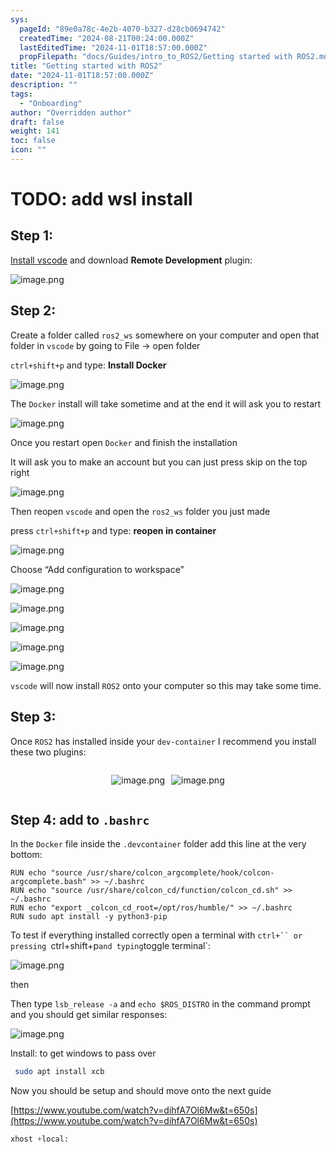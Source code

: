 ```yaml
---
sys:
  pageId: "89e0a78c-4e2b-4070-b327-d28cb0694742"
  createdTime: "2024-08-21T00:24:00.000Z"
  lastEditedTime: "2024-11-01T18:57:00.000Z"
  propFilepath: "docs/Guides/intro_to_ROS2/Getting started with ROS2.md"
title: "Getting started with ROS2"
date: "2024-11-01T18:57:00.000Z"
description: ""
tags:
  - "Onboarding"
author: "Overridden author"
draft: false
weight: 141
toc: false
icon: ""
---
```


# TODO: add wsl install

## Step 1:

[Install vscode](https://code.visualstudio.com/download) and download **Remote Development** plugin:

![image.png](https://prod-files-secure.s3.us-west-2.amazonaws.com/d518164a-d88e-44d1-a4ee-3adb3bd8bce0/efb52993-1881-4a40-b95e-6f020334f022/image.png?X-Amz-Algorithm=AWS4-HMAC-SHA256&X-Amz-Content-Sha256=UNSIGNED-PAYLOAD&X-Amz-Credential=ASIAZI2LB466T2XVMKAX%2F20250310%2Fus-west-2%2Fs3%2Faws4_request&X-Amz-Date=20250310T081011Z&X-Amz-Expires=3600&X-Amz-Security-Token=IQoJb3JpZ2luX2VjEEAaCXVzLXdlc3QtMiJHMEUCIQDZVqU7Tdp0IRxS3CZUtKSL%2BrY86erU44JUZd2tS7Q1DgIgQo2jYz0bwOV4yoYcpnDDJ8wknpO5b4fmH%2FlPMtezDpMqiAQIif%2F%2F%2F%2F%2F%2F%2F%2F%2F%2FARAAGgw2Mzc0MjMxODM4MDUiDH1azWHG0mq8yHyK1CrcA0Xe1BDcS2pJnhqPRne4FpOn1N3dmGYgQOHDeCMJktsIEDpKB2SXMWIcJCwtABPxIB%2B1cbqbRwu0%2FlYhy3PULn59mVGUrs2VcNRNwoI5msd9EwXxPohBhp3BSa4mrfVClUopUp8GZdCkOD%2Byd2o4mONxm5PRcs1KD9DFQu0ChHaKDalssrRmzGBpWKYQBISG%2BufhdOC5VqSHGIgxnZbZtK%2FhIYHja6gPaqDCkNMoX65NCYsDN%2BRB9DqvK1OJlrzHnrLIPlkxbd%2BF5OTeP%2FxT82Mj3s0d9ybD7R05Lq1TH4F3RbZqPuXltgU4WtDmVO5oW2ZEzEHXOXQPRvn%2Ba0%2BSd5FCPuRyMjAV8BO4mytjbOM3GIS48JzNVplsjfJoT5aVTIZmvPH3DG5NNbCsiwkLEN4n4lCxd%2FVHCcAf7A3eUmxTIacI8Z%2FNtcgHhbTU%2FyiIedXZviCXbg6KEjg19QGZEopO1f34PjFLb2YBDqQvoVkFm2xy0qJBgWlDXXLUErydY3Fb%2Blj3Vq5i3Ss9jE5YIWX%2BwSVUCF1ELqem0MccLlbctz2yInVYy5dGMYkWLbUm827CWnpLe3Rc6%2Bv7k9%2FBU%2BGFC3Nhyr2E6HllT%2B6RaGmm2sd5EJK6ahQHS4k7MN%2Bpur4GOqUBEi0k5KWt9uBp7kww2%2FRQ%2B6GudcsXLskAY5GMFklpbkW2HKNyCDtY1sFtYKNoEeruWArmc8ckON4uYkRmOD7po%2FeuITLEy5oxZMiq%2BaalD8Pc1dsWtkJPiDywH8Lfy5cvc93tPvabtWm6XMMfiSnyRNSS0TplDPVOi7CWRqxxQqQuppX8p8NgRCJSqUqDBfkPSpeXdhxFtVi00mRu6ZdaO4EmnUSV&X-Amz-Signature=846605a55376cf805247d160e7903a1f4a520ce8405d087e8a5c4b820027751f&X-Amz-SignedHeaders=host&x-id=GetObject)

## Step 2:

Create a folder called `ros2_ws` somewhere on your computer and open that folder in `vscode` by going to File → open folder 

`ctrl+shift+p` and type: **Install Docker**

![image.png](https://prod-files-secure.s3.us-west-2.amazonaws.com/d518164a-d88e-44d1-a4ee-3adb3bd8bce0/2269dc0e-1cd5-47ff-bceb-c04ad9b2eab0/image.png?X-Amz-Algorithm=AWS4-HMAC-SHA256&X-Amz-Content-Sha256=UNSIGNED-PAYLOAD&X-Amz-Credential=ASIAZI2LB466T2XVMKAX%2F20250310%2Fus-west-2%2Fs3%2Faws4_request&X-Amz-Date=20250310T081011Z&X-Amz-Expires=3600&X-Amz-Security-Token=IQoJb3JpZ2luX2VjEEAaCXVzLXdlc3QtMiJHMEUCIQDZVqU7Tdp0IRxS3CZUtKSL%2BrY86erU44JUZd2tS7Q1DgIgQo2jYz0bwOV4yoYcpnDDJ8wknpO5b4fmH%2FlPMtezDpMqiAQIif%2F%2F%2F%2F%2F%2F%2F%2F%2F%2FARAAGgw2Mzc0MjMxODM4MDUiDH1azWHG0mq8yHyK1CrcA0Xe1BDcS2pJnhqPRne4FpOn1N3dmGYgQOHDeCMJktsIEDpKB2SXMWIcJCwtABPxIB%2B1cbqbRwu0%2FlYhy3PULn59mVGUrs2VcNRNwoI5msd9EwXxPohBhp3BSa4mrfVClUopUp8GZdCkOD%2Byd2o4mONxm5PRcs1KD9DFQu0ChHaKDalssrRmzGBpWKYQBISG%2BufhdOC5VqSHGIgxnZbZtK%2FhIYHja6gPaqDCkNMoX65NCYsDN%2BRB9DqvK1OJlrzHnrLIPlkxbd%2BF5OTeP%2FxT82Mj3s0d9ybD7R05Lq1TH4F3RbZqPuXltgU4WtDmVO5oW2ZEzEHXOXQPRvn%2Ba0%2BSd5FCPuRyMjAV8BO4mytjbOM3GIS48JzNVplsjfJoT5aVTIZmvPH3DG5NNbCsiwkLEN4n4lCxd%2FVHCcAf7A3eUmxTIacI8Z%2FNtcgHhbTU%2FyiIedXZviCXbg6KEjg19QGZEopO1f34PjFLb2YBDqQvoVkFm2xy0qJBgWlDXXLUErydY3Fb%2Blj3Vq5i3Ss9jE5YIWX%2BwSVUCF1ELqem0MccLlbctz2yInVYy5dGMYkWLbUm827CWnpLe3Rc6%2Bv7k9%2FBU%2BGFC3Nhyr2E6HllT%2B6RaGmm2sd5EJK6ahQHS4k7MN%2Bpur4GOqUBEi0k5KWt9uBp7kww2%2FRQ%2B6GudcsXLskAY5GMFklpbkW2HKNyCDtY1sFtYKNoEeruWArmc8ckON4uYkRmOD7po%2FeuITLEy5oxZMiq%2BaalD8Pc1dsWtkJPiDywH8Lfy5cvc93tPvabtWm6XMMfiSnyRNSS0TplDPVOi7CWRqxxQqQuppX8p8NgRCJSqUqDBfkPSpeXdhxFtVi00mRu6ZdaO4EmnUSV&X-Amz-Signature=dee9eae2b2cea32e3eab7fd76d4fd927d95ded284a91988eba3fb04f65e14357&X-Amz-SignedHeaders=host&x-id=GetObject)

The `Docker` install will take sometime and at the end it will ask you to restart

![image.png](https://prod-files-secure.s3.us-west-2.amazonaws.com/d518164a-d88e-44d1-a4ee-3adb3bd8bce0/ed233f78-be33-4b1f-b89c-9c346c0e961e/image.png?X-Amz-Algorithm=AWS4-HMAC-SHA256&X-Amz-Content-Sha256=UNSIGNED-PAYLOAD&X-Amz-Credential=ASIAZI2LB466T2XVMKAX%2F20250310%2Fus-west-2%2Fs3%2Faws4_request&X-Amz-Date=20250310T081011Z&X-Amz-Expires=3600&X-Amz-Security-Token=IQoJb3JpZ2luX2VjEEAaCXVzLXdlc3QtMiJHMEUCIQDZVqU7Tdp0IRxS3CZUtKSL%2BrY86erU44JUZd2tS7Q1DgIgQo2jYz0bwOV4yoYcpnDDJ8wknpO5b4fmH%2FlPMtezDpMqiAQIif%2F%2F%2F%2F%2F%2F%2F%2F%2F%2FARAAGgw2Mzc0MjMxODM4MDUiDH1azWHG0mq8yHyK1CrcA0Xe1BDcS2pJnhqPRne4FpOn1N3dmGYgQOHDeCMJktsIEDpKB2SXMWIcJCwtABPxIB%2B1cbqbRwu0%2FlYhy3PULn59mVGUrs2VcNRNwoI5msd9EwXxPohBhp3BSa4mrfVClUopUp8GZdCkOD%2Byd2o4mONxm5PRcs1KD9DFQu0ChHaKDalssrRmzGBpWKYQBISG%2BufhdOC5VqSHGIgxnZbZtK%2FhIYHja6gPaqDCkNMoX65NCYsDN%2BRB9DqvK1OJlrzHnrLIPlkxbd%2BF5OTeP%2FxT82Mj3s0d9ybD7R05Lq1TH4F3RbZqPuXltgU4WtDmVO5oW2ZEzEHXOXQPRvn%2Ba0%2BSd5FCPuRyMjAV8BO4mytjbOM3GIS48JzNVplsjfJoT5aVTIZmvPH3DG5NNbCsiwkLEN4n4lCxd%2FVHCcAf7A3eUmxTIacI8Z%2FNtcgHhbTU%2FyiIedXZviCXbg6KEjg19QGZEopO1f34PjFLb2YBDqQvoVkFm2xy0qJBgWlDXXLUErydY3Fb%2Blj3Vq5i3Ss9jE5YIWX%2BwSVUCF1ELqem0MccLlbctz2yInVYy5dGMYkWLbUm827CWnpLe3Rc6%2Bv7k9%2FBU%2BGFC3Nhyr2E6HllT%2B6RaGmm2sd5EJK6ahQHS4k7MN%2Bpur4GOqUBEi0k5KWt9uBp7kww2%2FRQ%2B6GudcsXLskAY5GMFklpbkW2HKNyCDtY1sFtYKNoEeruWArmc8ckON4uYkRmOD7po%2FeuITLEy5oxZMiq%2BaalD8Pc1dsWtkJPiDywH8Lfy5cvc93tPvabtWm6XMMfiSnyRNSS0TplDPVOi7CWRqxxQqQuppX8p8NgRCJSqUqDBfkPSpeXdhxFtVi00mRu6ZdaO4EmnUSV&X-Amz-Signature=9bed156de628d3e5c1aa36bcc543ba2ff0f569f9bf58cd50d50b19257aab1e60&X-Amz-SignedHeaders=host&x-id=GetObject)

Once you restart open `Docker` and finish the installation

It will ask you to make an account but you can just press skip on the top right

![image.png](https://prod-files-secure.s3.us-west-2.amazonaws.com/d518164a-d88e-44d1-a4ee-3adb3bd8bce0/21010ad9-1659-4fd9-9f59-9932a09b2a3d/image.png?X-Amz-Algorithm=AWS4-HMAC-SHA256&X-Amz-Content-Sha256=UNSIGNED-PAYLOAD&X-Amz-Credential=ASIAZI2LB466T2XVMKAX%2F20250310%2Fus-west-2%2Fs3%2Faws4_request&X-Amz-Date=20250310T081011Z&X-Amz-Expires=3600&X-Amz-Security-Token=IQoJb3JpZ2luX2VjEEAaCXVzLXdlc3QtMiJHMEUCIQDZVqU7Tdp0IRxS3CZUtKSL%2BrY86erU44JUZd2tS7Q1DgIgQo2jYz0bwOV4yoYcpnDDJ8wknpO5b4fmH%2FlPMtezDpMqiAQIif%2F%2F%2F%2F%2F%2F%2F%2F%2F%2FARAAGgw2Mzc0MjMxODM4MDUiDH1azWHG0mq8yHyK1CrcA0Xe1BDcS2pJnhqPRne4FpOn1N3dmGYgQOHDeCMJktsIEDpKB2SXMWIcJCwtABPxIB%2B1cbqbRwu0%2FlYhy3PULn59mVGUrs2VcNRNwoI5msd9EwXxPohBhp3BSa4mrfVClUopUp8GZdCkOD%2Byd2o4mONxm5PRcs1KD9DFQu0ChHaKDalssrRmzGBpWKYQBISG%2BufhdOC5VqSHGIgxnZbZtK%2FhIYHja6gPaqDCkNMoX65NCYsDN%2BRB9DqvK1OJlrzHnrLIPlkxbd%2BF5OTeP%2FxT82Mj3s0d9ybD7R05Lq1TH4F3RbZqPuXltgU4WtDmVO5oW2ZEzEHXOXQPRvn%2Ba0%2BSd5FCPuRyMjAV8BO4mytjbOM3GIS48JzNVplsjfJoT5aVTIZmvPH3DG5NNbCsiwkLEN4n4lCxd%2FVHCcAf7A3eUmxTIacI8Z%2FNtcgHhbTU%2FyiIedXZviCXbg6KEjg19QGZEopO1f34PjFLb2YBDqQvoVkFm2xy0qJBgWlDXXLUErydY3Fb%2Blj3Vq5i3Ss9jE5YIWX%2BwSVUCF1ELqem0MccLlbctz2yInVYy5dGMYkWLbUm827CWnpLe3Rc6%2Bv7k9%2FBU%2BGFC3Nhyr2E6HllT%2B6RaGmm2sd5EJK6ahQHS4k7MN%2Bpur4GOqUBEi0k5KWt9uBp7kww2%2FRQ%2B6GudcsXLskAY5GMFklpbkW2HKNyCDtY1sFtYKNoEeruWArmc8ckON4uYkRmOD7po%2FeuITLEy5oxZMiq%2BaalD8Pc1dsWtkJPiDywH8Lfy5cvc93tPvabtWm6XMMfiSnyRNSS0TplDPVOi7CWRqxxQqQuppX8p8NgRCJSqUqDBfkPSpeXdhxFtVi00mRu6ZdaO4EmnUSV&X-Amz-Signature=e20a28618367d6a724477adccccffb0674c6dc6815b7eaf596283945ddcc876b&X-Amz-SignedHeaders=host&x-id=GetObject)

Then reopen `vscode` and open the `ros2_ws` folder you just made

press `ctrl+shift+p` and type: **reopen in container**

![image.png](https://prod-files-secure.s3.us-west-2.amazonaws.com/d518164a-d88e-44d1-a4ee-3adb3bd8bce0/4e93b8c2-41ad-488c-8095-c74205196118/image.png?X-Amz-Algorithm=AWS4-HMAC-SHA256&X-Amz-Content-Sha256=UNSIGNED-PAYLOAD&X-Amz-Credential=ASIAZI2LB466T2XVMKAX%2F20250310%2Fus-west-2%2Fs3%2Faws4_request&X-Amz-Date=20250310T081011Z&X-Amz-Expires=3600&X-Amz-Security-Token=IQoJb3JpZ2luX2VjEEAaCXVzLXdlc3QtMiJHMEUCIQDZVqU7Tdp0IRxS3CZUtKSL%2BrY86erU44JUZd2tS7Q1DgIgQo2jYz0bwOV4yoYcpnDDJ8wknpO5b4fmH%2FlPMtezDpMqiAQIif%2F%2F%2F%2F%2F%2F%2F%2F%2F%2FARAAGgw2Mzc0MjMxODM4MDUiDH1azWHG0mq8yHyK1CrcA0Xe1BDcS2pJnhqPRne4FpOn1N3dmGYgQOHDeCMJktsIEDpKB2SXMWIcJCwtABPxIB%2B1cbqbRwu0%2FlYhy3PULn59mVGUrs2VcNRNwoI5msd9EwXxPohBhp3BSa4mrfVClUopUp8GZdCkOD%2Byd2o4mONxm5PRcs1KD9DFQu0ChHaKDalssrRmzGBpWKYQBISG%2BufhdOC5VqSHGIgxnZbZtK%2FhIYHja6gPaqDCkNMoX65NCYsDN%2BRB9DqvK1OJlrzHnrLIPlkxbd%2BF5OTeP%2FxT82Mj3s0d9ybD7R05Lq1TH4F3RbZqPuXltgU4WtDmVO5oW2ZEzEHXOXQPRvn%2Ba0%2BSd5FCPuRyMjAV8BO4mytjbOM3GIS48JzNVplsjfJoT5aVTIZmvPH3DG5NNbCsiwkLEN4n4lCxd%2FVHCcAf7A3eUmxTIacI8Z%2FNtcgHhbTU%2FyiIedXZviCXbg6KEjg19QGZEopO1f34PjFLb2YBDqQvoVkFm2xy0qJBgWlDXXLUErydY3Fb%2Blj3Vq5i3Ss9jE5YIWX%2BwSVUCF1ELqem0MccLlbctz2yInVYy5dGMYkWLbUm827CWnpLe3Rc6%2Bv7k9%2FBU%2BGFC3Nhyr2E6HllT%2B6RaGmm2sd5EJK6ahQHS4k7MN%2Bpur4GOqUBEi0k5KWt9uBp7kww2%2FRQ%2B6GudcsXLskAY5GMFklpbkW2HKNyCDtY1sFtYKNoEeruWArmc8ckON4uYkRmOD7po%2FeuITLEy5oxZMiq%2BaalD8Pc1dsWtkJPiDywH8Lfy5cvc93tPvabtWm6XMMfiSnyRNSS0TplDPVOi7CWRqxxQqQuppX8p8NgRCJSqUqDBfkPSpeXdhxFtVi00mRu6ZdaO4EmnUSV&X-Amz-Signature=e3e0637d6764680e8665b2e9025e3889c23c94d0cbd8d42a1b3d8a9f3c857145&X-Amz-SignedHeaders=host&x-id=GetObject)

Choose “Add configuration to workspace”

![image.png](https://prod-files-secure.s3.us-west-2.amazonaws.com/d518164a-d88e-44d1-a4ee-3adb3bd8bce0/9560b282-5060-4989-ba37-97e7b2c22476/image.png?X-Amz-Algorithm=AWS4-HMAC-SHA256&X-Amz-Content-Sha256=UNSIGNED-PAYLOAD&X-Amz-Credential=ASIAZI2LB466T2XVMKAX%2F20250310%2Fus-west-2%2Fs3%2Faws4_request&X-Amz-Date=20250310T081011Z&X-Amz-Expires=3600&X-Amz-Security-Token=IQoJb3JpZ2luX2VjEEAaCXVzLXdlc3QtMiJHMEUCIQDZVqU7Tdp0IRxS3CZUtKSL%2BrY86erU44JUZd2tS7Q1DgIgQo2jYz0bwOV4yoYcpnDDJ8wknpO5b4fmH%2FlPMtezDpMqiAQIif%2F%2F%2F%2F%2F%2F%2F%2F%2F%2FARAAGgw2Mzc0MjMxODM4MDUiDH1azWHG0mq8yHyK1CrcA0Xe1BDcS2pJnhqPRne4FpOn1N3dmGYgQOHDeCMJktsIEDpKB2SXMWIcJCwtABPxIB%2B1cbqbRwu0%2FlYhy3PULn59mVGUrs2VcNRNwoI5msd9EwXxPohBhp3BSa4mrfVClUopUp8GZdCkOD%2Byd2o4mONxm5PRcs1KD9DFQu0ChHaKDalssrRmzGBpWKYQBISG%2BufhdOC5VqSHGIgxnZbZtK%2FhIYHja6gPaqDCkNMoX65NCYsDN%2BRB9DqvK1OJlrzHnrLIPlkxbd%2BF5OTeP%2FxT82Mj3s0d9ybD7R05Lq1TH4F3RbZqPuXltgU4WtDmVO5oW2ZEzEHXOXQPRvn%2Ba0%2BSd5FCPuRyMjAV8BO4mytjbOM3GIS48JzNVplsjfJoT5aVTIZmvPH3DG5NNbCsiwkLEN4n4lCxd%2FVHCcAf7A3eUmxTIacI8Z%2FNtcgHhbTU%2FyiIedXZviCXbg6KEjg19QGZEopO1f34PjFLb2YBDqQvoVkFm2xy0qJBgWlDXXLUErydY3Fb%2Blj3Vq5i3Ss9jE5YIWX%2BwSVUCF1ELqem0MccLlbctz2yInVYy5dGMYkWLbUm827CWnpLe3Rc6%2Bv7k9%2FBU%2BGFC3Nhyr2E6HllT%2B6RaGmm2sd5EJK6ahQHS4k7MN%2Bpur4GOqUBEi0k5KWt9uBp7kww2%2FRQ%2B6GudcsXLskAY5GMFklpbkW2HKNyCDtY1sFtYKNoEeruWArmc8ckON4uYkRmOD7po%2FeuITLEy5oxZMiq%2BaalD8Pc1dsWtkJPiDywH8Lfy5cvc93tPvabtWm6XMMfiSnyRNSS0TplDPVOi7CWRqxxQqQuppX8p8NgRCJSqUqDBfkPSpeXdhxFtVi00mRu6ZdaO4EmnUSV&X-Amz-Signature=9985f77136253a7c482e4dc19d0a0e74aa82d5e5628c475402d31ce613f7c509&X-Amz-SignedHeaders=host&x-id=GetObject)

![image.png](https://prod-files-secure.s3.us-west-2.amazonaws.com/d518164a-d88e-44d1-a4ee-3adb3bd8bce0/2ee63f81-886b-48e8-a553-dc6e5eac99e4/image.png?X-Amz-Algorithm=AWS4-HMAC-SHA256&X-Amz-Content-Sha256=UNSIGNED-PAYLOAD&X-Amz-Credential=ASIAZI2LB466T2XVMKAX%2F20250310%2Fus-west-2%2Fs3%2Faws4_request&X-Amz-Date=20250310T081011Z&X-Amz-Expires=3600&X-Amz-Security-Token=IQoJb3JpZ2luX2VjEEAaCXVzLXdlc3QtMiJHMEUCIQDZVqU7Tdp0IRxS3CZUtKSL%2BrY86erU44JUZd2tS7Q1DgIgQo2jYz0bwOV4yoYcpnDDJ8wknpO5b4fmH%2FlPMtezDpMqiAQIif%2F%2F%2F%2F%2F%2F%2F%2F%2F%2FARAAGgw2Mzc0MjMxODM4MDUiDH1azWHG0mq8yHyK1CrcA0Xe1BDcS2pJnhqPRne4FpOn1N3dmGYgQOHDeCMJktsIEDpKB2SXMWIcJCwtABPxIB%2B1cbqbRwu0%2FlYhy3PULn59mVGUrs2VcNRNwoI5msd9EwXxPohBhp3BSa4mrfVClUopUp8GZdCkOD%2Byd2o4mONxm5PRcs1KD9DFQu0ChHaKDalssrRmzGBpWKYQBISG%2BufhdOC5VqSHGIgxnZbZtK%2FhIYHja6gPaqDCkNMoX65NCYsDN%2BRB9DqvK1OJlrzHnrLIPlkxbd%2BF5OTeP%2FxT82Mj3s0d9ybD7R05Lq1TH4F3RbZqPuXltgU4WtDmVO5oW2ZEzEHXOXQPRvn%2Ba0%2BSd5FCPuRyMjAV8BO4mytjbOM3GIS48JzNVplsjfJoT5aVTIZmvPH3DG5NNbCsiwkLEN4n4lCxd%2FVHCcAf7A3eUmxTIacI8Z%2FNtcgHhbTU%2FyiIedXZviCXbg6KEjg19QGZEopO1f34PjFLb2YBDqQvoVkFm2xy0qJBgWlDXXLUErydY3Fb%2Blj3Vq5i3Ss9jE5YIWX%2BwSVUCF1ELqem0MccLlbctz2yInVYy5dGMYkWLbUm827CWnpLe3Rc6%2Bv7k9%2FBU%2BGFC3Nhyr2E6HllT%2B6RaGmm2sd5EJK6ahQHS4k7MN%2Bpur4GOqUBEi0k5KWt9uBp7kww2%2FRQ%2B6GudcsXLskAY5GMFklpbkW2HKNyCDtY1sFtYKNoEeruWArmc8ckON4uYkRmOD7po%2FeuITLEy5oxZMiq%2BaalD8Pc1dsWtkJPiDywH8Lfy5cvc93tPvabtWm6XMMfiSnyRNSS0TplDPVOi7CWRqxxQqQuppX8p8NgRCJSqUqDBfkPSpeXdhxFtVi00mRu6ZdaO4EmnUSV&X-Amz-Signature=3ab53b10fd76bdc48b380689939b5eef4fb94a498721328ae6b4efd959c93d58&X-Amz-SignedHeaders=host&x-id=GetObject)

![image.png](https://prod-files-secure.s3.us-west-2.amazonaws.com/d518164a-d88e-44d1-a4ee-3adb3bd8bce0/ae1580b2-b048-407e-aed9-b584224a7a04/image.png?X-Amz-Algorithm=AWS4-HMAC-SHA256&X-Amz-Content-Sha256=UNSIGNED-PAYLOAD&X-Amz-Credential=ASIAZI2LB466T2XVMKAX%2F20250310%2Fus-west-2%2Fs3%2Faws4_request&X-Amz-Date=20250310T081011Z&X-Amz-Expires=3600&X-Amz-Security-Token=IQoJb3JpZ2luX2VjEEAaCXVzLXdlc3QtMiJHMEUCIQDZVqU7Tdp0IRxS3CZUtKSL%2BrY86erU44JUZd2tS7Q1DgIgQo2jYz0bwOV4yoYcpnDDJ8wknpO5b4fmH%2FlPMtezDpMqiAQIif%2F%2F%2F%2F%2F%2F%2F%2F%2F%2FARAAGgw2Mzc0MjMxODM4MDUiDH1azWHG0mq8yHyK1CrcA0Xe1BDcS2pJnhqPRne4FpOn1N3dmGYgQOHDeCMJktsIEDpKB2SXMWIcJCwtABPxIB%2B1cbqbRwu0%2FlYhy3PULn59mVGUrs2VcNRNwoI5msd9EwXxPohBhp3BSa4mrfVClUopUp8GZdCkOD%2Byd2o4mONxm5PRcs1KD9DFQu0ChHaKDalssrRmzGBpWKYQBISG%2BufhdOC5VqSHGIgxnZbZtK%2FhIYHja6gPaqDCkNMoX65NCYsDN%2BRB9DqvK1OJlrzHnrLIPlkxbd%2BF5OTeP%2FxT82Mj3s0d9ybD7R05Lq1TH4F3RbZqPuXltgU4WtDmVO5oW2ZEzEHXOXQPRvn%2Ba0%2BSd5FCPuRyMjAV8BO4mytjbOM3GIS48JzNVplsjfJoT5aVTIZmvPH3DG5NNbCsiwkLEN4n4lCxd%2FVHCcAf7A3eUmxTIacI8Z%2FNtcgHhbTU%2FyiIedXZviCXbg6KEjg19QGZEopO1f34PjFLb2YBDqQvoVkFm2xy0qJBgWlDXXLUErydY3Fb%2Blj3Vq5i3Ss9jE5YIWX%2BwSVUCF1ELqem0MccLlbctz2yInVYy5dGMYkWLbUm827CWnpLe3Rc6%2Bv7k9%2FBU%2BGFC3Nhyr2E6HllT%2B6RaGmm2sd5EJK6ahQHS4k7MN%2Bpur4GOqUBEi0k5KWt9uBp7kww2%2FRQ%2B6GudcsXLskAY5GMFklpbkW2HKNyCDtY1sFtYKNoEeruWArmc8ckON4uYkRmOD7po%2FeuITLEy5oxZMiq%2BaalD8Pc1dsWtkJPiDywH8Lfy5cvc93tPvabtWm6XMMfiSnyRNSS0TplDPVOi7CWRqxxQqQuppX8p8NgRCJSqUqDBfkPSpeXdhxFtVi00mRu6ZdaO4EmnUSV&X-Amz-Signature=9fc149bf773054d7961f730bff3677f32e88bb47338a6518a928e98ac9f2bebd&X-Amz-SignedHeaders=host&x-id=GetObject)

![image.png](https://prod-files-secure.s3.us-west-2.amazonaws.com/d518164a-d88e-44d1-a4ee-3adb3bd8bce0/53255b28-f75e-430f-b9e3-c0ac8577e42b/image.png?X-Amz-Algorithm=AWS4-HMAC-SHA256&X-Amz-Content-Sha256=UNSIGNED-PAYLOAD&X-Amz-Credential=ASIAZI2LB466T2XVMKAX%2F20250310%2Fus-west-2%2Fs3%2Faws4_request&X-Amz-Date=20250310T081011Z&X-Amz-Expires=3600&X-Amz-Security-Token=IQoJb3JpZ2luX2VjEEAaCXVzLXdlc3QtMiJHMEUCIQDZVqU7Tdp0IRxS3CZUtKSL%2BrY86erU44JUZd2tS7Q1DgIgQo2jYz0bwOV4yoYcpnDDJ8wknpO5b4fmH%2FlPMtezDpMqiAQIif%2F%2F%2F%2F%2F%2F%2F%2F%2F%2FARAAGgw2Mzc0MjMxODM4MDUiDH1azWHG0mq8yHyK1CrcA0Xe1BDcS2pJnhqPRne4FpOn1N3dmGYgQOHDeCMJktsIEDpKB2SXMWIcJCwtABPxIB%2B1cbqbRwu0%2FlYhy3PULn59mVGUrs2VcNRNwoI5msd9EwXxPohBhp3BSa4mrfVClUopUp8GZdCkOD%2Byd2o4mONxm5PRcs1KD9DFQu0ChHaKDalssrRmzGBpWKYQBISG%2BufhdOC5VqSHGIgxnZbZtK%2FhIYHja6gPaqDCkNMoX65NCYsDN%2BRB9DqvK1OJlrzHnrLIPlkxbd%2BF5OTeP%2FxT82Mj3s0d9ybD7R05Lq1TH4F3RbZqPuXltgU4WtDmVO5oW2ZEzEHXOXQPRvn%2Ba0%2BSd5FCPuRyMjAV8BO4mytjbOM3GIS48JzNVplsjfJoT5aVTIZmvPH3DG5NNbCsiwkLEN4n4lCxd%2FVHCcAf7A3eUmxTIacI8Z%2FNtcgHhbTU%2FyiIedXZviCXbg6KEjg19QGZEopO1f34PjFLb2YBDqQvoVkFm2xy0qJBgWlDXXLUErydY3Fb%2Blj3Vq5i3Ss9jE5YIWX%2BwSVUCF1ELqem0MccLlbctz2yInVYy5dGMYkWLbUm827CWnpLe3Rc6%2Bv7k9%2FBU%2BGFC3Nhyr2E6HllT%2B6RaGmm2sd5EJK6ahQHS4k7MN%2Bpur4GOqUBEi0k5KWt9uBp7kww2%2FRQ%2B6GudcsXLskAY5GMFklpbkW2HKNyCDtY1sFtYKNoEeruWArmc8ckON4uYkRmOD7po%2FeuITLEy5oxZMiq%2BaalD8Pc1dsWtkJPiDywH8Lfy5cvc93tPvabtWm6XMMfiSnyRNSS0TplDPVOi7CWRqxxQqQuppX8p8NgRCJSqUqDBfkPSpeXdhxFtVi00mRu6ZdaO4EmnUSV&X-Amz-Signature=2117f4ca545909275ef6bb817bac0ecc52a54dacbadca1ec4caccbd929de0fa7&X-Amz-SignedHeaders=host&x-id=GetObject)

![image.png](https://prod-files-secure.s3.us-west-2.amazonaws.com/d518164a-d88e-44d1-a4ee-3adb3bd8bce0/7c562767-5af9-4ffb-97d1-327bcdf4ee00/image.png?X-Amz-Algorithm=AWS4-HMAC-SHA256&X-Amz-Content-Sha256=UNSIGNED-PAYLOAD&X-Amz-Credential=ASIAZI2LB466T2XVMKAX%2F20250310%2Fus-west-2%2Fs3%2Faws4_request&X-Amz-Date=20250310T081011Z&X-Amz-Expires=3600&X-Amz-Security-Token=IQoJb3JpZ2luX2VjEEAaCXVzLXdlc3QtMiJHMEUCIQDZVqU7Tdp0IRxS3CZUtKSL%2BrY86erU44JUZd2tS7Q1DgIgQo2jYz0bwOV4yoYcpnDDJ8wknpO5b4fmH%2FlPMtezDpMqiAQIif%2F%2F%2F%2F%2F%2F%2F%2F%2F%2FARAAGgw2Mzc0MjMxODM4MDUiDH1azWHG0mq8yHyK1CrcA0Xe1BDcS2pJnhqPRne4FpOn1N3dmGYgQOHDeCMJktsIEDpKB2SXMWIcJCwtABPxIB%2B1cbqbRwu0%2FlYhy3PULn59mVGUrs2VcNRNwoI5msd9EwXxPohBhp3BSa4mrfVClUopUp8GZdCkOD%2Byd2o4mONxm5PRcs1KD9DFQu0ChHaKDalssrRmzGBpWKYQBISG%2BufhdOC5VqSHGIgxnZbZtK%2FhIYHja6gPaqDCkNMoX65NCYsDN%2BRB9DqvK1OJlrzHnrLIPlkxbd%2BF5OTeP%2FxT82Mj3s0d9ybD7R05Lq1TH4F3RbZqPuXltgU4WtDmVO5oW2ZEzEHXOXQPRvn%2Ba0%2BSd5FCPuRyMjAV8BO4mytjbOM3GIS48JzNVplsjfJoT5aVTIZmvPH3DG5NNbCsiwkLEN4n4lCxd%2FVHCcAf7A3eUmxTIacI8Z%2FNtcgHhbTU%2FyiIedXZviCXbg6KEjg19QGZEopO1f34PjFLb2YBDqQvoVkFm2xy0qJBgWlDXXLUErydY3Fb%2Blj3Vq5i3Ss9jE5YIWX%2BwSVUCF1ELqem0MccLlbctz2yInVYy5dGMYkWLbUm827CWnpLe3Rc6%2Bv7k9%2FBU%2BGFC3Nhyr2E6HllT%2B6RaGmm2sd5EJK6ahQHS4k7MN%2Bpur4GOqUBEi0k5KWt9uBp7kww2%2FRQ%2B6GudcsXLskAY5GMFklpbkW2HKNyCDtY1sFtYKNoEeruWArmc8ckON4uYkRmOD7po%2FeuITLEy5oxZMiq%2BaalD8Pc1dsWtkJPiDywH8Lfy5cvc93tPvabtWm6XMMfiSnyRNSS0TplDPVOi7CWRqxxQqQuppX8p8NgRCJSqUqDBfkPSpeXdhxFtVi00mRu6ZdaO4EmnUSV&X-Amz-Signature=c232c99e82384e705e962f4f7d5a5e5e449be0be3a450f94a4c17379f944727f&X-Amz-SignedHeaders=host&x-id=GetObject)

`vscode` will now install `ROS2` onto your computer so this may take some time.

## Step 3:

Once `ROS2` has installed inside your `dev-container` I recommend you install these two plugins:

<div style="display: flex;flex-direction: row; column-gap:10px; max-width: 630px;justify-content: center;">
<div>

![image.png](https://prod-files-secure.s3.us-west-2.amazonaws.com/d518164a-d88e-44d1-a4ee-3adb3bd8bce0/3fc3d550-5a54-4ba1-ba6b-faa01cdb7369/image.png?X-Amz-Algorithm=AWS4-HMAC-SHA256&X-Amz-Content-Sha256=UNSIGNED-PAYLOAD&X-Amz-Credential=ASIAZI2LB4664MCPG7UH%2F20250310%2Fus-west-2%2Fs3%2Faws4_request&X-Amz-Date=20250310T081015Z&X-Amz-Expires=3600&X-Amz-Security-Token=IQoJb3JpZ2luX2VjEEAaCXVzLXdlc3QtMiJIMEYCIQDzFMe6mABSe1bbUmOtsJCBMTmc5pIsYKDmL2Cn%2FdtOxwIhAMhwBuM8fSV1hQAWPB%2BTiuPP01wZz8HkC7ZwbFUDZ2CGKogECIn%2F%2F%2F%2F%2F%2F%2F%2F%2F%2FwEQABoMNjM3NDIzMTgzODA1Igy%2BwW0ndIv924n2HIYq3AMY139yvVdu9aq1tSJhb1%2BRIXGd2sPg%2FJa0JfBf9HYNkuyybZ%2BpAUNalWn%2FMqjkxdC2JCQOjTCXwkmZxRrIQ%2FMTZ%2BFvbcLBAq2gBPwhEDBtFwOnYhwMO8BXSjivK1kdXNvW6IskRTf5qWDh4gYe7kY7%2F0yBc0%2FDk7NoFJVvRaVCz3iFsKvsnmTFiM9FDsPVQ%2BcqZYdZ3UYMZ1rKZ0ZxftKu8j2DxpOpDdiGdPwZ8CIedQBFN2lCio6ZvCLhJNZmNvkSaX6W%2Bj6zyIXMoGwi%2FVejErrGKPgN26t5sorZOO2Vej1YvDGidTWXpjlPGzoQaDVYmhpVn2Bfry%2FFeWv4hjtPKiOlWlPnlkxPiSpSWlTjcelunLR%2FFMtJMnd%2B7g%2BrZvZv%2B5aFIjUdhWSEpXNl7ki21evD5TDi4NUuCeGqmO8UahFyKVh0iVfV%2Bfca%2FST2Iialv7d%2Bd5OpO%2B5GOQ9CroS%2FazwwNi98T6rw7eq%2F2y%2BS%2BysED%2Fj5rQPGPuqANNR2XrB40VHewKu%2F9E1tbKovgt%2FyqI%2FznDDSVND1uANQWcwop%2FgpM5NQSLdE2hswS1bCGEowUusNnoSFEr7AbMQCPLGISiv0sXrgbG3Lh1x%2BZxN414iGk93X6kE8yu0K7TDsqbq%2BBjqkAVPtlrpO4I%2F%2F13qfKX2e8qm6F7GkkMDeAHi2HQIaO90LhG%2BEnk7W42iJymGWVDUCa4jINTV%2FDMOQ41Wul544f2Hd8gqoVtUm4DAJRxIqWT6c0Fai1YDSUjpDD3ak9QxRlhLw%2BWrByXHgs8pr%2F%2FuHIe6bkBn%2FM0t9IpKi5IdRuLuuWAMiL%2BPqxAHt0%2BeEXo3RaUg6Zx6ToyqEOeUhY4Jl%2FgKq%2FCGR&X-Amz-Signature=058eb457088a0683be52324dc72c76b1caaef8a4b8c71132051732051a8c9169&X-Amz-SignedHeaders=host&x-id=GetObject)

</div>
<div>

![image.png](https://prod-files-secure.s3.us-west-2.amazonaws.com/d518164a-d88e-44d1-a4ee-3adb3bd8bce0/d994cc66-13c2-4093-a5a3-f84cf4601a82/image.png?X-Amz-Algorithm=AWS4-HMAC-SHA256&X-Amz-Content-Sha256=UNSIGNED-PAYLOAD&X-Amz-Credential=ASIAZI2LB466VMLNLOTG%2F20250310%2Fus-west-2%2Fs3%2Faws4_request&X-Amz-Date=20250310T081015Z&X-Amz-Expires=3600&X-Amz-Security-Token=IQoJb3JpZ2luX2VjEEAaCXVzLXdlc3QtMiJGMEQCIBWbTdDVpBGbHbPaz%2F2PiIg6z%2BbxKWnzLx9QyXonBVzbAiBUiQXkW7%2FHux%2BpQfi66Xnjmgawr%2BkClGLrC6cXSLUGGSqIBAiJ%2F%2F%2F%2F%2F%2F%2F%2F%2F%2F8BEAAaDDYzNzQyMzE4MzgwNSIMRfIlmFzUMRkBCoLJKtwDiODiozROcuD29aCa24j1eHzhPRFQjicEnpcoXtfXeFGei8PsQiqHozZK%2FyJSfjy5%2FiGHDXoX7x%2FEMymzIzS3GrwMrbhYoO7QCrMk2JXI%2Fp485H1MXiNLp9fNscbSGNewopz6%2FBcfZXOBvZRhhG7pZZLe2wg8gW6lvJ1KiCHfdeoBh8yK8jliCl6xJWfKv%2BnpgpBl9N9U2%2BYITaH9SOhrIAx72r7eAxz1hiKn1WUVJ%2FF%2FxZsAxR6s6rzr0xT%2FbCwZBkcFdBlG8XnlKGhghTNjnB8jN7Q1W3Og0GPkegP%2BpbCT1vlGkDzk%2BmOFcuK1QKn1tNpjfGrQdMCzvrSBXs%2BHObiyfrJlRb2er26AfTmcUgi51ZqgQBJUhZPbtInxRSPFR4QA5engpsSc9jSOeGYK2kffpm959ra6aiIP7gQC1SntQ2xluVjj6dtFtcuA9QgcTYF3j5%2FWxPyRDTCUO8MVHMgKf3NiCrgKZ%2Bjl0RFriA%2BD6jb5r9f3UHqytEfcl73MQkYkG8HgmneRVN7iP1TwlsMU5ZpydAxSkpLbdvXlbFpSIzBeVp383wjAnFJKnFvJX2AuIp96EuH19NVg%2BrySrZa1BYwMEkDFjcsn64OPeUlLE7Bi3h8A%2FoYmG64ww6m6vgY6pgH1QtEnW4vYVM86WGrqp6O2FegXnPLnEyWGvkOx4hxL9O1Prm4EsXuyNtS06awphlbFoMY%2BvMhdYkWLuQUADCeIV%2BxFPG6Me009rxQUTvzSXHyPuJZAxbt1K38Sw4hOnR6lX3aLVEo0sfVNskCQPttIvCkbl7j9EEaVpAWi%2BEcWBSQBUdV%2BMXQE4FAmHOdtgOhKD0y%2Bf6GLpazf3KBv5BqU2PoOGw7W&X-Amz-Signature=bc9533bea9c775b7c8b4f9f54098f7d210bbcb592c2af70c899a39cf9b219a19&X-Amz-SignedHeaders=host&x-id=GetObject)

</div>
</div>

## Step 4: add to `.bashrc`

In the `Docker` file inside the `.devcontainer` folder add this line at the very bottom: 

```docker
RUN echo "source /usr/share/colcon_argcomplete/hook/colcon-argcomplete.bash" >> ~/.bashrc
RUN echo "source /usr/share/colcon_cd/function/colcon_cd.sh" >> ~/.bashrc
RUN echo "export _colcon_cd_root=/opt/ros/humble/" >> ~/.bashrc
RUN sudo apt install -y python3-pip 
```

To test if everything installed correctly open a terminal with `ctrl+`` or pressing `ctrl+shift+p` and typing `toggle terminal`:

![image.png](https://prod-files-secure.s3.us-west-2.amazonaws.com/d518164a-d88e-44d1-a4ee-3adb3bd8bce0/6a4943d8-b04e-4c02-9a58-775f3384d1a5/image.png?X-Amz-Algorithm=AWS4-HMAC-SHA256&X-Amz-Content-Sha256=UNSIGNED-PAYLOAD&X-Amz-Credential=ASIAZI2LB466T2XVMKAX%2F20250310%2Fus-west-2%2Fs3%2Faws4_request&X-Amz-Date=20250310T081011Z&X-Amz-Expires=3600&X-Amz-Security-Token=IQoJb3JpZ2luX2VjEEAaCXVzLXdlc3QtMiJHMEUCIQDZVqU7Tdp0IRxS3CZUtKSL%2BrY86erU44JUZd2tS7Q1DgIgQo2jYz0bwOV4yoYcpnDDJ8wknpO5b4fmH%2FlPMtezDpMqiAQIif%2F%2F%2F%2F%2F%2F%2F%2F%2F%2FARAAGgw2Mzc0MjMxODM4MDUiDH1azWHG0mq8yHyK1CrcA0Xe1BDcS2pJnhqPRne4FpOn1N3dmGYgQOHDeCMJktsIEDpKB2SXMWIcJCwtABPxIB%2B1cbqbRwu0%2FlYhy3PULn59mVGUrs2VcNRNwoI5msd9EwXxPohBhp3BSa4mrfVClUopUp8GZdCkOD%2Byd2o4mONxm5PRcs1KD9DFQu0ChHaKDalssrRmzGBpWKYQBISG%2BufhdOC5VqSHGIgxnZbZtK%2FhIYHja6gPaqDCkNMoX65NCYsDN%2BRB9DqvK1OJlrzHnrLIPlkxbd%2BF5OTeP%2FxT82Mj3s0d9ybD7R05Lq1TH4F3RbZqPuXltgU4WtDmVO5oW2ZEzEHXOXQPRvn%2Ba0%2BSd5FCPuRyMjAV8BO4mytjbOM3GIS48JzNVplsjfJoT5aVTIZmvPH3DG5NNbCsiwkLEN4n4lCxd%2FVHCcAf7A3eUmxTIacI8Z%2FNtcgHhbTU%2FyiIedXZviCXbg6KEjg19QGZEopO1f34PjFLb2YBDqQvoVkFm2xy0qJBgWlDXXLUErydY3Fb%2Blj3Vq5i3Ss9jE5YIWX%2BwSVUCF1ELqem0MccLlbctz2yInVYy5dGMYkWLbUm827CWnpLe3Rc6%2Bv7k9%2FBU%2BGFC3Nhyr2E6HllT%2B6RaGmm2sd5EJK6ahQHS4k7MN%2Bpur4GOqUBEi0k5KWt9uBp7kww2%2FRQ%2B6GudcsXLskAY5GMFklpbkW2HKNyCDtY1sFtYKNoEeruWArmc8ckON4uYkRmOD7po%2FeuITLEy5oxZMiq%2BaalD8Pc1dsWtkJPiDywH8Lfy5cvc93tPvabtWm6XMMfiSnyRNSS0TplDPVOi7CWRqxxQqQuppX8p8NgRCJSqUqDBfkPSpeXdhxFtVi00mRu6ZdaO4EmnUSV&X-Amz-Signature=2c966607354f76359a5acdcbbffe17b3144ace3f8c474f83206c977be7fe5dc1&X-Amz-SignedHeaders=host&x-id=GetObject)

then 

Then type `lsb_release -a` and `echo $ROS_DISTRO` in the command prompt and you should get similar responses:

![image.png](https://prod-files-secure.s3.us-west-2.amazonaws.com/d518164a-d88e-44d1-a4ee-3adb3bd8bce0/3e635dec-a805-4e85-8b9e-d000e5b71a4e/image.png?X-Amz-Algorithm=AWS4-HMAC-SHA256&X-Amz-Content-Sha256=UNSIGNED-PAYLOAD&X-Amz-Credential=ASIAZI2LB466T2XVMKAX%2F20250310%2Fus-west-2%2Fs3%2Faws4_request&X-Amz-Date=20250310T081011Z&X-Amz-Expires=3600&X-Amz-Security-Token=IQoJb3JpZ2luX2VjEEAaCXVzLXdlc3QtMiJHMEUCIQDZVqU7Tdp0IRxS3CZUtKSL%2BrY86erU44JUZd2tS7Q1DgIgQo2jYz0bwOV4yoYcpnDDJ8wknpO5b4fmH%2FlPMtezDpMqiAQIif%2F%2F%2F%2F%2F%2F%2F%2F%2F%2FARAAGgw2Mzc0MjMxODM4MDUiDH1azWHG0mq8yHyK1CrcA0Xe1BDcS2pJnhqPRne4FpOn1N3dmGYgQOHDeCMJktsIEDpKB2SXMWIcJCwtABPxIB%2B1cbqbRwu0%2FlYhy3PULn59mVGUrs2VcNRNwoI5msd9EwXxPohBhp3BSa4mrfVClUopUp8GZdCkOD%2Byd2o4mONxm5PRcs1KD9DFQu0ChHaKDalssrRmzGBpWKYQBISG%2BufhdOC5VqSHGIgxnZbZtK%2FhIYHja6gPaqDCkNMoX65NCYsDN%2BRB9DqvK1OJlrzHnrLIPlkxbd%2BF5OTeP%2FxT82Mj3s0d9ybD7R05Lq1TH4F3RbZqPuXltgU4WtDmVO5oW2ZEzEHXOXQPRvn%2Ba0%2BSd5FCPuRyMjAV8BO4mytjbOM3GIS48JzNVplsjfJoT5aVTIZmvPH3DG5NNbCsiwkLEN4n4lCxd%2FVHCcAf7A3eUmxTIacI8Z%2FNtcgHhbTU%2FyiIedXZviCXbg6KEjg19QGZEopO1f34PjFLb2YBDqQvoVkFm2xy0qJBgWlDXXLUErydY3Fb%2Blj3Vq5i3Ss9jE5YIWX%2BwSVUCF1ELqem0MccLlbctz2yInVYy5dGMYkWLbUm827CWnpLe3Rc6%2Bv7k9%2FBU%2BGFC3Nhyr2E6HllT%2B6RaGmm2sd5EJK6ahQHS4k7MN%2Bpur4GOqUBEi0k5KWt9uBp7kww2%2FRQ%2B6GudcsXLskAY5GMFklpbkW2HKNyCDtY1sFtYKNoEeruWArmc8ckON4uYkRmOD7po%2FeuITLEy5oxZMiq%2BaalD8Pc1dsWtkJPiDywH8Lfy5cvc93tPvabtWm6XMMfiSnyRNSS0TplDPVOi7CWRqxxQqQuppX8p8NgRCJSqUqDBfkPSpeXdhxFtVi00mRu6ZdaO4EmnUSV&X-Amz-Signature=2a9d4c1d0a783a8c2003c5bd35138d6823b746b0689e99eeca5e49d3aceae522&X-Amz-SignedHeaders=host&x-id=GetObject)

Install:  to get windows to pass over

```bash
 sudo apt install xcb
```

Now you should be setup and should move onto the next guide 

[https://www.youtube.com/watch?v=dihfA7Ol6Mw&t=650s](https://www.youtube.com/watch?v=dihfA7Ol6Mw&t=650s)

```python
xhost +local:
```
